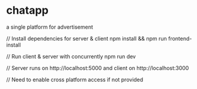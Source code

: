 # chatapp
a single platform for advertisement



// Install dependencies for server & client
npm install && npm run frontend-install

// Run client & server with concurrently
npm run dev

// Server runs on http://localhost:5000 and client on http://localhost:3000


//
Need to enable cross platform access if not provided